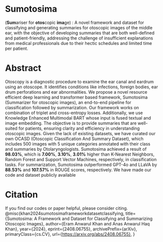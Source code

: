 # Sumotosima
(**Sum**ariser for **otos**copic **ima**ge) : A novel framework and dataset for classifying and generating summaries for otoscopic images of the middle ear, with the objective of developing summaries that are both well-defined and patient-friendly, addressing the challenge of insufficient explanations from medical professionals due to their hectic schedules and limited time per patient.
# Abstract
Otoscopy is a diagnostic procedure to examine the ear canal and eardrum using an otoscope. It identifies conditions like infections, foreign bodies, ear drum perforations and ear abnormalities. We propose a novel resource efficient deep learning and transformer based framework, Sumotosima (Summarizer for otoscopic images), an end-to-end pipeline for classification followed by summarization. Our framework works on combination of triplet and cross-entropy losses. Additionally, we use Knowledge Enhanced Multimodal BART whose input is fused textual and image embedding. The objective is to provide summaries that are well-suited for patients, ensuring clarity and efficiency in understanding otoscopic images. Given the lack of existing datasets, we have curated our own OCASD (Otoscopic Classification And Summary Dataset), which includes 500 images with 5 unique categories annotated with their class and summaries by Otolaryngologists. Sumotosima achieved a result of **98.03%**, which is **7.00%**, **3.10%**, **3.01%** higher than K-Nearest Neighbors, Random Forest and Support Vector Machines, respectively, in classification tasks. For summarization, Sumotosima outperformed GPT-4o and LLaVA by **88.53%** and **107.57%** in ROUGE scores, respectively. We have made our code and dataset publicly available
# Citation
If you find our codes or paper helpful, please consider citing.
@misc{khan2024sumotosimaframeworkdatasetclassifying,
      title={Sumotosima: A Framework and Dataset for Classifying and Summarizing Otoscopic Images}, 
      author={Eram Anwarul Khan and Anas Anwarul Haq Khan},
      year={2024},
      eprint={2408.06755},
      archivePrefix={arXiv},
      primaryClass={cs.CV},
      url={https://arxiv.org/abs/2408.06755}, 
}

